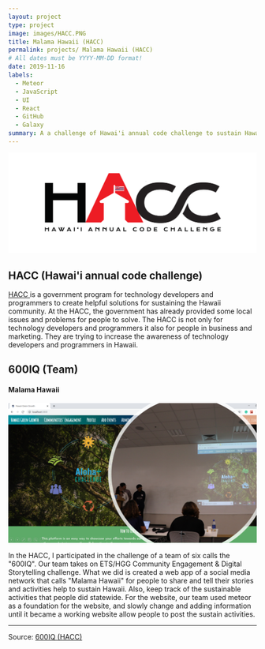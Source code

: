 ```yaml
---
layout: project
type: project
image: images/HACC.PNG
title: Malama Hawaii (HACC)
permalink: projects/ Malama Hawaii (HACC)
# All dates must be YYYY-MM-DD format!
date: 2019-11-16
labels:
  - Meteor
  - JavaScript
  - UI
  - React
  - GitHub
  - Galaxy
summary: A a challenge of Hawai'i annual code challenge to sustain Hawaii's life and living.
---
```


<img class="ui floated rounded image" src="../images/full_width.png">

## HACC (Hawai'i annual code challenge)

<a href="https://hacc.hawaii.gov/"> HACC </a> is a government program for technology developers and programmers to create helpful solutions for sustaining the Hawaii community. At the HACC, the government has already provided some local issues and problems for people to solve.  The HACC is not only for technology developers and programmers it also for people in business and marketing. They are trying to increase the awareness of technology developers and programmers in Hawaii.

## 600IQ (Team)

#### Malama Hawaii
<img class="ui floated rounded image" src="../images/HACC.PNG">

In the HACC, I participated in the challenge of a team of six calls the "600IQ". Our team takes on ETS/HGG Community Engagement & Digital Storytelling challenge. What we did is created a web app of a social media network that calls "Malama Hawaii" for people to share and tell their stories and activities help to sustain Hawaii. Also, keep track of the sustainable activities that people did statewide. For the website, our team used meteor as a foundation for the website, and slowly change and adding information until it became a working website allow people to post the sustain activities. 

<hr>
Source: <a href="https://github.com/HACC2019/600-iq"> 600IQ (HACC)</a>
